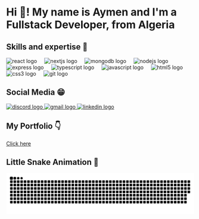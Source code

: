 <h1 align="left">Hi 👋! My name is Aymen and I'm a Fullstack Developer, from Algeria</h1>

###

<h2>Skills and expertise 💪</h2>

<div align="left">
  <img src="https://cdn.jsdelivr.net/gh/devicons/devicon/icons/react/react-original.svg" height="30" alt="react logo"  />
  <img width="12" />
  <img src="https://cdn.jsdelivr.net/gh/devicons/devicon/icons/nextjs/nextjs-original.svg" height="30" alt="nextjs logo"  />
  <img width="12" />
  <img src="https://cdn.jsdelivr.net/gh/devicons/devicon/icons/mongodb/mongodb-original.svg" height="30" alt="mongodb logo"  />
  <img width="12" />
  <img src="https://cdn.jsdelivr.net/gh/devicons/devicon/icons/nodejs/nodejs-original.svg" height="30" alt="nodejs logo"  />
  <img width="12" />
  <!-- <img src="https://encrypted-tbn0.gstatic.com/images?q=tbn:ANd9GcQ7S33Oq2FeRbyBBA6l1q8PwLVa3SzaONO-9Q&s" height="30" alt="express logo"  /> -->
  <img src="https://cdn.jsdelivr.net/gh/devicons/devicon/icons/express/express-original.svg" height="30" alt="express logo"  />
  <img width="12" />
  <img src="https://cdn.jsdelivr.net/gh/devicons/devicon/icons/typescript/typescript-original.svg" height="30" alt="typescript logo"  />
  <img width="12" />
  <img src="https://cdn.jsdelivr.net/gh/devicons/devicon/icons/javascript/javascript-original.svg" height="30" alt="javascript logo"  />
  <img width="12" />
  <img src="https://cdn.jsdelivr.net/gh/devicons/devicon/icons/html5/html5-original.svg" height="30" alt="html5 logo"  />
  <img width="12" />
  <img src="https://cdn.jsdelivr.net/gh/devicons/devicon/icons/css3/css3-original.svg" height="30" alt="css3 logo"  />
  <img width="12" />
  <img src="https://cdn.jsdelivr.net/gh/devicons/devicon/icons/git/git-original.svg" height="30" alt="git logo"  />
</div>

###

<h2 align="left">Social Media 😁</h2>

<div align="left">
  <a title="discord" href="https://discordapp.com/users/575694097898012672" target="_blank">
    <img src="https://static-00.iconduck.com/assets.00/discord-icon-2048x2048-nnt62s2u.png" height="35" alt="discord logo"  />
  </a>
  <a title="gmail" href="https://mail.google.com/mail/u/0/?fs=1&to=aymenbraikia1@gmail.com&tf=cm" target="_blank">
    <img src="https://cdn-icons-png.flaticon.com/512/281/281769.png" height="35" alt="gmail logo"  />
    <!-- <img src ="https://www.svgrepo.com/show/452213/gmail.svg" height="35" alt="gmail logo"  /> -->
  </a>
  <a title="linkedin" href="https://www.linkedin.com/in/aymenbraikia/" target="_blank">
    <img src="https://www.svgrepo.com/show/157006/linkedin.svg" height="35" alt="linkedin logo"  />
  </a>
</div>

###

<h2>My Portfolio 👇</h2>
<a href="https://portfolio-kappa-swart-14.vercel.app/">Click here</a>

###

<h2>Little Snake Animation 🐍</h2>

<picture>
  <source media="(prefers-color-scheme: dark)" srcset="https://raw.githubusercontent.com/AymenBraikia/AymenBraikia/output/github-snake-dark.svg" />
  <source media="(prefers-color-scheme: light)" srcset="https://raw.githubusercontent.com/AymenBraikia/AymenBraikia/output/github-snake.svg" />
  <img alt="github-snake" src="https://raw.githubusercontent.com/AymenBraikia/AymenBraikia/output/github-snake.svg" />
</picture>
